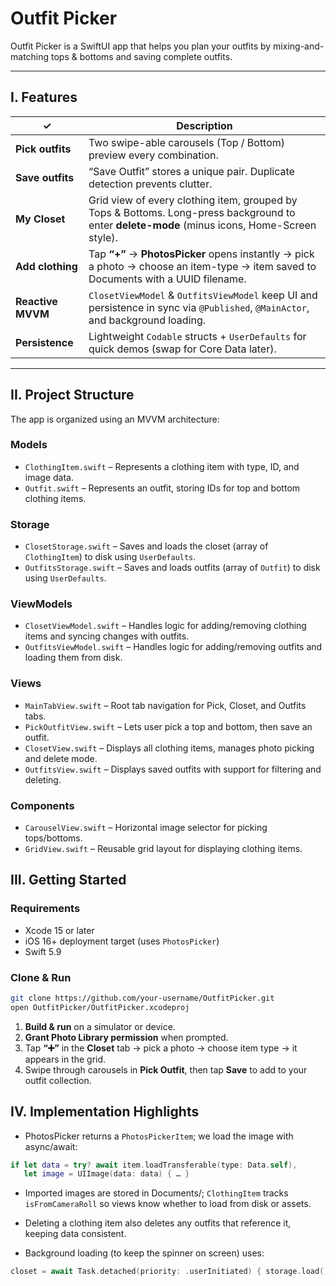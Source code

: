 # Outfit Picker

Outfit Picker is a SwiftUI app that helps you plan your outfits by mixing-and-matching tops & bottoms and saving complete outfits.

---

## I. Features

| ✓ | Description |
|---|-------------|
| **Pick outfits** | Two swipe-able carousels (Top / Bottom) preview every combination. |
| **Save outfits** | “Save Outfit” stores a unique pair. Duplicate detection prevents clutter. |
| **My Closet** | Grid view of every clothing item, grouped by Tops & Bottoms. Long-press background to enter **delete-mode** (minus icons, Home-Screen style). |
| **Add clothing** | Tap **“+”** → **PhotosPicker** opens instantly → pick a photo → choose an item-type → item saved to Documents with a UUID filename. |
| **Reactive MVVM** | `ClosetViewModel` & `OutfitsViewModel` keep UI and persistence in sync via `@Published`, `@MainActor`, and background loading. |
| **Persistence**  | Lightweight `Codable` structs + `UserDefaults` for quick demos (swap for Core Data later). |

---

## II. Project Structure

The app is organized using an MVVM architecture:

### Models
- `ClothingItem.swift` – Represents a clothing item with type, ID, and image data.
- `Outfit.swift` – Represents an outfit, storing IDs for top and bottom clothing items.

### Storage
- `ClosetStorage.swift` – Saves and loads the closet (array of `ClothingItem`) to disk using `UserDefaults`.
- `OutfitsStorage.swift` – Saves and loads outfits (array of `Outfit`) to disk using `UserDefaults`.

### ViewModels
- `ClosetViewModel.swift` – Handles logic for adding/removing clothing items and syncing changes with outfits.
- `OutfitsViewModel.swift` – Handles logic for adding/removing outfits and loading them from disk.

### Views
- `MainTabView.swift` – Root tab navigation for Pick, Closet, and Outfits tabs.
- `PickOutfitView.swift` – Lets user pick a top and bottom, then save an outfit.
- `ClosetView.swift` – Displays all clothing items, manages photo picking and delete mode.
- `OutfitsView.swift` – Displays saved outfits with support for filtering and deleting.

### Components
- `CarouselView.swift` – Horizontal image selector for picking tops/bottoms.
- `GridView.swift` – Reusable grid layout for displaying clothing items.

## III. Getting Started

### Requirements
- Xcode 15 or later  
- iOS 16+ deployment target (uses `PhotosPicker`)  
- Swift 5.9  

### Clone & Run
```bash
git clone https://github.com/your-username/OutfitPicker.git
open OutfitPicker/OutfitPicker.xcodeproj
```
1. **Build & run** on a simulator or device.
2. **Grant Photo Library permission** when prompted.
3. Tap **“➕”** in the **Closet** tab → pick a photo → choose item type → it appears in the grid.
4. Swipe through carousels in **Pick Outfit**, then tap **Save** to add to your outfit collection.

## IV. Implementation Highlights
- PhotosPicker returns a `PhotosPickerItem`; we load the image with async/await:

```swift
if let data = try? await item.loadTransferable(type: Data.self),
   let image = UIImage(data: data) { … }
```
- Imported images are stored in Documents/; `ClothingItem` tracks `isFromCameraRoll` so views know whether to load from disk or assets.

- Deleting a clothing item also deletes any outfits that reference it, keeping data consistent.

- Background loading (to keep the spinner on screen) uses:
```swift
closet = await Task.detached(priority: .userInitiated) { storage.load() }.value
```
